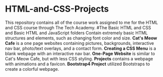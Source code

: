 # HTML-and-CSS-Projects
This repository contains all of the course work assigned to me for the HTML and CSS course through The Tech Academy.
#The Basic HTML and CSS and Basic HTML and JavaScript folders 
Contain extremely basic HTML structures and elements, such as changing font color and size. 
**Cat's Meow Cafe** is a one page websites containing pictures, backgrounds, interactive nav bar, photo/text overlays, and a contact form.
**Creating a CSS Menu** is a blank webpage with an interactive nav bar.
**One-Page Website** is similar to Cat's Meow Cafe, but with less CSS styling.
**Projects** contains a webpage with animations and a favicon.
**Bootstrap4 Project** utilized Bootstraps to create a  colorful webpage.
